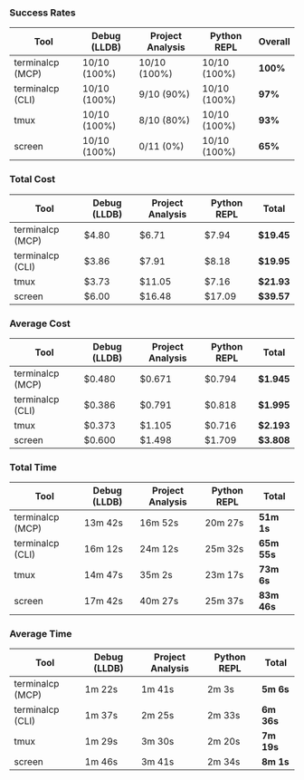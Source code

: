 ### Success Rates

| Tool | Debug (LLDB) | Project Analysis | Python REPL | Overall |
|------|--------------|------------------|-------------|---------|
| terminalcp (MCP) | 10/10 (100%) | 10/10 (100%) | 10/10 (100%) | **100%** |
| terminalcp (CLI) | 10/10 (100%) | 9/10 (90%) | 10/10 (100%) | **97%** |
| tmux | 10/10 (100%) | 8/10 (80%) | 10/10 (100%) | **93%** |
| screen | 10/10 (100%) | 0/11 (0%) | 10/10 (100%) | **65%** |

### Total Cost

| Tool | Debug (LLDB) | Project Analysis | Python REPL | **Total** |
|------|--------------|------------------|-------------|-----------|
| terminalcp (MCP) | $4.80 | $6.71 | $7.94 | **$19.45** |
| terminalcp (CLI) | $3.86 | $7.91 | $8.18 | **$19.95** |
| tmux | $3.73 | $11.05 | $7.16 | **$21.93** |
| screen | $6.00 | $16.48 | $17.09 | **$39.57** |

### Average Cost

| Tool | Debug (LLDB) | Project Analysis | Python REPL | **Total** |
|------|--------------|------------------|-------------|-----------|
| terminalcp (MCP) | $0.480 | $0.671 | $0.794 | **$1.945** |
| terminalcp (CLI) | $0.386 | $0.791 | $0.818 | **$1.995** |
| tmux | $0.373 | $1.105 | $0.716 | **$2.193** |
| screen | $0.600 | $1.498 | $1.709 | **$3.808** |

### Total Time

| Tool | Debug (LLDB) | Project Analysis | Python REPL | **Total** |
|------|--------------|------------------|-------------|-----------|
| terminalcp (MCP) | 13m 42s | 16m 52s | 20m 27s | **51m 1s** |
| terminalcp (CLI) | 16m 12s | 24m 12s | 25m 32s | **65m 55s** |
| tmux | 14m 47s | 35m 2s | 23m 17s | **73m 6s** |
| screen | 17m 42s | 40m 27s | 25m 37s | **83m 46s** |

### Average Time

| Tool | Debug (LLDB) | Project Analysis | Python REPL | **Total** |
|------|--------------|------------------|-------------|-----------|
| terminalcp (MCP) | 1m 22s | 1m 41s | 2m 3s | **5m 6s** |
| terminalcp (CLI) | 1m 37s | 2m 25s | 2m 33s | **6m 36s** |
| tmux | 1m 29s | 3m 30s | 2m 20s | **7m 19s** |
| screen | 1m 46s | 3m 41s | 2m 34s | **8m 1s** |